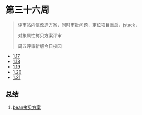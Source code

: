 # 第三十六周

>评审站内信改造方案，同时审批问题，定位项目重启，jstack，
>
>对象属性拷贝方案评审
>
>周五评审新版今日校园

- [1.17](1.17.md)
- [1.18](1.18.md)
- [1.19](1.19.md)
- [1.20](1.20.md)
- [1.21](1.21.md)

## 总结

1. [bean拷贝方案](https://campushoy.yuque.com/yanfabumen/cn0xqm/24906712)

